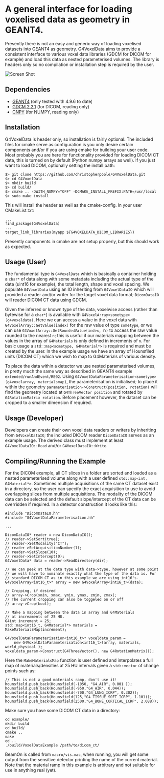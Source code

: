 # A general interface for loading voxelised data as geometry in GEANT4.
Presently there is not an easy and generic way of loading voxelised datasets into GEANT4 as geometry. 
G4VoxelData aims to provide a consistent interface to various voxel data libraries (GDCM for DICOM for example) and load this data as nested parameterised volumes.
The library is headers only so no compilation or installation step is required by the user.

![Screen Shot](https://raw.github.com/christopherpoole/G4VoxelData/master/screenshot.png)

## Dependencies
* [GEANT4](http://www.geant4.org/) (only tested with 4.9.6 to date)
* [GDCM 2.2.1](http://gdcm.sourceforge.net/wiki/index.php/Main_Page) (for DICOM, reading only)
* [CNPY](https://github.com/rogersce/cnpy) (for NUMPY, reading only)

## Installation
G4VoxelData is header only, so installation is fairly optional.
The included files for cmake serve as configuration is you only desire certain components and/or if you are using cmake for building your user code.
Most probably you are here for functionality provided for loading DICOM CT data, this is turned on by default (Python numpy arrays as well).
If you just want to load DICOM, optionally setting the install path:

    $> git clone https://github.com/christopherpoole/G4VoxelData.git
    $> cd G4VoxelData
    $> mkdir build
    $> cd build/
    $> cmake .. -DWITH_NUMPY="OFF" -DCMAKE_INSTALL_PREFIX:PATH=/usr/local
    $> sudo make install

This will install the header as well as the cmake-config.
In your user CMakeList.txt:

    ...
    find_package(G4VoxelData)
    ...
    target_link_libraries(myapp ${G4VOXELDATA_DICOM_LIBRARIES})

Presently components in cmake are not setup properly, but this should work as expected.

## Usage (User)
The fundamental type is `G4VoxelData` which is basically a container holding a `char*` of data along with some metadata including the actual type of the data (uint16 for example), the total length, shape and voxel spacing.
We populate `G4VoxelData` using an IO inheriting from `G4VoxelDataIO` which will provided a reader and/or writer for the target voxel data format; `DicomDataIO` will reader DICOM CT data using GDCM.

Given the inferred or known type of the data, voxelwise access (rather than bytewise for a `char*`) is available with `G4VoxelArray<sometype>(g4voxeldata)`.
Here we can access a value in the voxel data with `G4VoxelArray::GetValue(index)` for the raw value of type `sometype`, or we can use `G4VoxelArray::GetRoundedValue(index, `n`)` to access the raw value rounded to the nearest `n`; this is useful if our materials mapping between the values in the array of `G4Materials` is only defined in increments of `n`.
For basic usage a `std::map<sometype, G4Material*>` is required and must be created by the user.
In the example usage we have an array of Hounsfiled units (DICOM CT) which we wish to map to G4Materials of various density.

To place the data within a detector we use nested parameterised volumes, in pretty much the same way as described in GEANT4 example `extended/runAndEvent/RE02`.
Using `G4VoxelDataParameterisation<sometype>(g4voxelarray, materialsmap)`, the parameterisation is initialised; to place it within the geometry `parameterisation->Construct(position, rotation)` will find the geometry located at `G4ThreeVector position` and rotated by `G4RotationMatrix rotation`.
Before placement however, the dataset can be cropped to a smaller dimension if required.

## Usage (Developer)
Developers can create their own voxel data readers or writers by inheriting from `G4VoxelDataIO`; the included DICOM reader `DicomDataIO` serves as an example usage.
The derived class must implement at least `G4VoxelDataIO::Read` and/or `G4VoxelDataIO::Write`.

## Compiling/Running the Example
For the DICOM example, all CT slices in a folder are sorted and loaded as a nested parameterised volume along with a user defined `std::map<int, G4Material*>`.
Sometimes multiple acquisitions of the same CT dataset exist in a directory, so the user can specify the exact acquisition to use to avoid overlapping slices from multiple acquisitions.
The modality of the DICOM data can be selected and the default slope/intercept of the CT data can be overridden if required.
In a detector construction it looks like this:

    #include "DicomDataIO.hh"
    #include "G4VoxelDataParameterisation.hh"
    
    ...

    DicomDataIO* reader = new DicomDataIO(); 
    // reader->SetSort(true);
    // reader->SetModality("CT");
    // reader->SetAcquisitionNumber(1);
    // reader->SetSlope(10);
    // reader->SetIntercept(0); 
    G4VoxelData* data = reader->ReadDirectory(dir);

    // We can peek at the data type with data->type, however at some point
    // we will have to nominate exactly what the type of the data is. For
    // standard DICOM CT as in this example we are using int16's.
    G4VoxelArray<int16_t>* array = new G4VoxelArray<int16_t>(data);

    // Cropping, if desired
    // array->Crop(xmin, xmax, ymin, ymax, zmin, zmax);
    // The current cropping can also be toggeled on or off
    // array->Crop(bool);

    // Make a mapping between the data in array and G4Materials
    // at increaments of 25 HU.
    G4int increment = 25;
    std::map<int16_t, G4Material*> materials = MakeMaterialsMap(increment);

    G4VoxelDataParameterisation<int16_t>* voxeldata_param =
        new G4VoxelDataParameterisation<int16_t>(array, materials, world_physical );
    voxeldata_param->Construct(G4ThreeVector(), new G4RotationMatrix());

Here the `MakeMaterialsMap` function is user defined and interpolates a full map of materials/densities at 25 HU intervals given a `std::vector` of change points such as:

    // This is not a good materials ramp, don't use it!
    hounsfield.push_back(Hounsfield(-1050, "G4_AIR", 0.001 ));
    hounsfield.push_back(Hounsfield(-950,"G4_AIR", 0.044));
    hounsfield.push_back(Hounsfield(-700,"G4_LUNG_ICRP", 0.302));
    hounsfield.push_back(Hounsfield(125,"G4_TISSUE_SOFT_ICRP", 1.101));
    hounsfield.push_back(Hounsfield(2500,"G4_BONE_CORTICAL_ICRP", 2.088));

Make sure you have some DICOM CT data in a directory:

    cd example/
    mkdir build
    cd build/
    cmake ..
    make
    cd ..
    ./build/VoxelDataExample /path/to/dicom_ct/

BeamOn is called from `macro/vis.mac`, when running, you will get some output from the sensitive detector printing the name of the current material. Note that the material ramp in this example is arbitrary and not suitable for use in anything real (yet).
